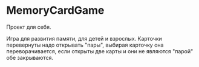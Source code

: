 # MemoryCardGame

Проект для себя.

Игра для развития памяти, для детей и взрослых.
Карточки перевернуты надо открывать "пары",
выбирая карточку она переворачивается,
если открыты две карты 
и они не являются "парой" обе закрываются.
